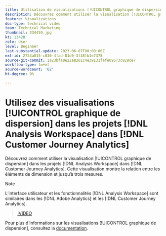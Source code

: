 ```yaml
---
title: Utilisation de visualisations [!UICONTROL graphique de dispersion] dans  [!DNL Analysis Workspace]  projets
description: Découvrez comment utiliser la visualisation [!UICONTROL graphique de dispersion] dans  [!DNL Analysis Workspace]  projets dans  [!DNL Customer Journey Analytics].
feature: Visualizations
doc-type: technical video
team: Technical Marketing
thumbnail: 334459.jpg
kt: 13428
role: User
level: Beginner
last-substantial-update: 2023-06-07T00:00:00Z
exl-id: 2733a815-c030-4fad-81d9-3f38fb1e7378
source-git-commit: 1a23bfa0e22a8201c4e39131fafe09573c829ce7
workflow-type: tm+mt
source-wordcount: '62'
ht-degree: 0%

---
```


# Utilisez des visualisations [!UICONTROL graphique de dispersion] dans les projets [!DNL Analysis Workspace] dans [!DNL Customer Journey Analytics]

Découvrez comment utiliser la visualisation [!UICONTROL graphique de dispersion] dans les projets [!DNL Analysis Workspace] dans [!DNL Customer Journey Analytics]. Cette visualisation montre la relation entre les éléments de dimension et jusqu’à trois mesures.

>[!NOTE]
>
>L’interface utilisateur et les fonctionnalités [!DNL Analysis Workspace] sont similaires dans les [!DNL Adobe Analytics] et les [!DNL Customer Journey Analytics].

>[!VIDEO](https://video.tv.adobe.com/v/334459/?quality=12&learn=on)

Pour plus d’informations sur les visualisations [!UICONTROL graphique de dispersion], consultez la [documentation](https://experienceleague.adobe.com/docs/analytics-platform/using/cja-workspace/visualizations/scatterplot.html).
